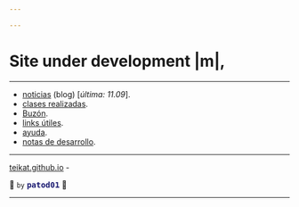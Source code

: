 ```yaml
---

---
```


<meta name="viewport" content="width=device-width, initial-scale=1.0, user-scalable=no">
<link rel="icon" href="etc/icon.png">

# Site under development |m|,

---

- [noticias][] (blog) [*última: 11.09*]<span oncopy="aww()">.</span>
- [clases realizadas][clases].
- [Buzón][box].
- [links útiles][links].
- [ayuda][].
- [notas de desarrollo][dev].

---

[teikat.github.io][teikat] - <span id="herobrine"></span>

:ghost: `by`
<a href="myself" style="color: midnightblue; font-family: monospace; text-decoration: none; font-weight: bold;">
patod01</a> :ghost:

[teikat]: https://teikat.github.io

---

[noticias]: notice
[box]: buzon.md
[clases]: clases.md
[links]: links.md
[ayuda]: help
[dev]: dev

<script type="text/javascript" src="/herobrine.js"></script>

